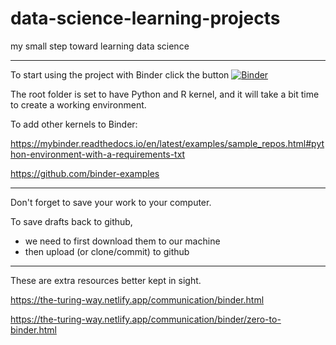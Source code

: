 # data-science-learning-projects
my small step toward learning data science

---

To start using the project with Binder click the button [![Binder](https://mybinder.org/badge_logo.svg)](https://mybinder.org/v2/gh/yilmazdurmaz/data-science-learning-projects/HEAD)

The root folder is set to have Python and R kernel,
and it will take a bit time to create a working environment.

To add other kernels to Binder:

https://mybinder.readthedocs.io/en/latest/examples/sample_repos.html#python-environment-with-a-requirements-txt

https://github.com/binder-examples

---

Don't forget to save your work to your computer.

To save drafts back to github,
- we need to first download them to our machine
- then upload (or clone/commit) to github

---
These are extra resources better kept in sight.

https://the-turing-way.netlify.app/communication/binder.html

https://the-turing-way.netlify.app/communication/binder/zero-to-binder.html
